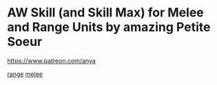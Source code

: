 # AW Skill (and Skill Max) for Melee and Range Units by amazing Petite Soeur
https://www.patreon.com/anya

[range](range.md)
[melee](melee.md)

